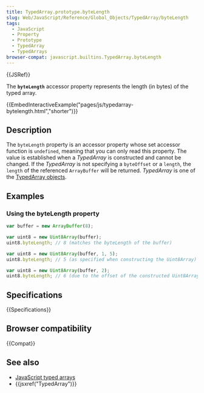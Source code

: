 ```yaml
---
title: TypedArray.prototype.byteLength
slug: Web/JavaScript/Reference/Global_Objects/TypedArray/byteLength
tags:
  - JavaScript
  - Property
  - Prototype
  - TypedArray
  - TypedArrays
browser-compat: javascript.builtins.TypedArray.byteLength
---
```

{{JSRef}}

The **`byteLength`** accessor property represents the length (in bytes) of the
typed array.

{{EmbedInteractiveExample("pages/js/typedarray-bytelength.html","shorter")}}

## Description

The `byteLength` property is an accessor property whose set accessor function is
`undefined`, meaning that you can only read this property. The value is
established when a *TypedArray* is constructed and cannot be changed. If the
*TypedArray* is not specifying a `byteOffset` or a `length`, the `length` of the
referenced `ArrayBuffer` will be returned. *TypedArray* is one of the
[TypedArray objects](/en-US/docs/Web/JavaScript/Reference/Global_Objects/TypedArray#typedarray_objects).

## Examples

### Using the byteLength property

```js
var buffer = new ArrayBuffer(8);

var uint8 = new Uint8Array(buffer);
uint8.byteLength; // 8 (matches the byteLength of the buffer)

var uint8 = new Uint8Array(buffer, 1, 5);
uint8.byteLength; // 5 (as specified when constructing the Uint8Array)

var uint8 = new Uint8Array(buffer, 2);
uint8.byteLength; // 6 (due to the offset of the constructed Uint8Array)
```

## Specifications

{{Specifications}}

## Browser compatibility

{{Compat}}

## See also

*   [JavaScript typed arrays](/en-US/docs/Web/JavaScript/Typed_arrays)
*   {{jsxref("TypedArray")}}
